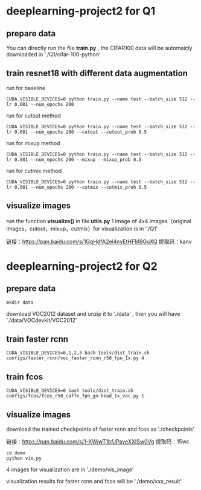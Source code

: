 # deeplearning-project2 for Q1

## prepare data
You can directly run the file **train.py** , the CIFAR100 data will be automaicly downloaded in './Q1/cifar-100-python'

## train resnet18 with different data augmentation
run for baseline
```
CUDA_VISIBLE_DEVICES=0 python train.py --name test --batch_size 512 --lr 0.001 --num_epochs 200
```
run for cutout method
```
CUDA_VISIBLE_DEVICES=0 python train.py --name test --batch_size 512 --lr 0.001 --num_epochs 200 --cutout --cutout_prob 0.5
```
run for mixup method
```
CUDA_VISIBLE_DEVICES=0 python train.py --name test --batch_size 512 --lr 0.001 --num_epochs 200 --mixup --mixup_prob 0.5
```
run for cutmix method
```
CUDA_VISIBLE_DEVICES=0 python train.py --name test --batch_size 512 --lr 0.001 --num_epochs 200 --cutmix --cutmix_prob 0.5
```
## visualize images
run the function **visualize()** in file **utils.py**
1 image of 4x4 images（original images，cutout，mixup，cutmix）for visualization is in './Q1'

链接：https://pan.baidu.com/s/1GqHdfA2el4nyEtHFM8GuXQ 
提取码：kanv

# deeplearning-project2 for Q2

## prepare data
```
mkdir data
```
download VOC2012 dataset and unzip it to './data' ,  then you will have './data/VOCdevkit/VOC2012'

## train faster rcnn
```
CUDA_VISIBLE_DEVICES=0,1,2,3 bash tools/dist_train.sh configs/faster_rcnn/voc_faster_rcnn_r50_fpn_1x.py 4
```

## train fcos
```
CUDA_VISIBLE_DEVICES=0 bash tools/dist_train.sh configs/fcos/fcos_r50_caffe_fpn_gn-head_1x_voc.py 1
```

## visualize images
download the trained checkpoints of faster rcnn and fcos as './checkpoints'

链接：https://pan.baidu.com/s/1-KWjwT1bfJPayeXXISw0Vg 
提取码：15wc
```
cd demo
python vis.py
```
4 images for visualization are in './demo/vis_image'

visualization results for faster rcnn and fcos will be './demo/xxx_result'
